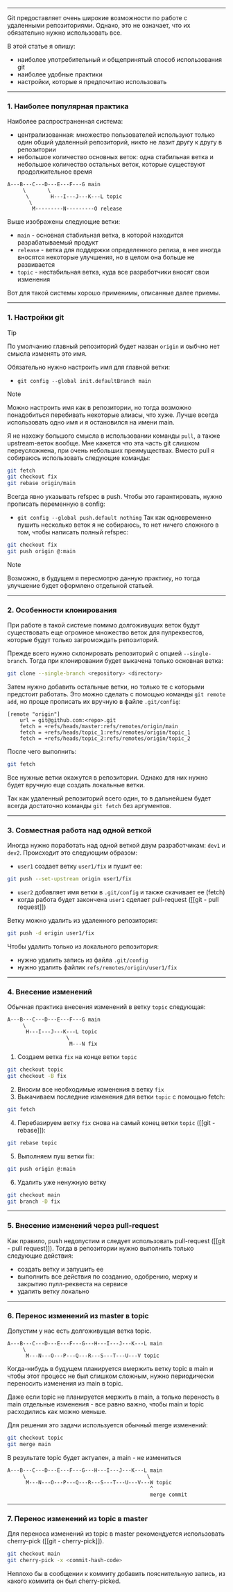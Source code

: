 ___
Git предоставляет очень широкие возможности по работе с удаленными репозиториями. Однако, это не означает, что их обязательно нужно использовать все.

В этой статье я опишу:
- наиболее употребительный и общепринятый способ использования git
- наиболее удобные практики
- настройки, которые я предпочитаю использовать
___
### 1. Наиболее популярная практика

Наиболее распространенная система:
- централизованная: множество пользователей используют только один общий удаленный репозиторий, никто не лазит другу к другу в репозитории
- небольшое количество основных веток: одна стабильная ветка и небольшое количество остальных веток, которые существуют продолжительное время
```
A---B---C---D---E---F---G main
	 \       \
	  \       H---I---J---K---L topic
	   \
		M---------N---------O release 
```
Выше изображены следующие ветки:
- `main` - основная стабильная ветка, в которой находится разрабатываемый продукт
- `release` - ветка для поддержки определенного релиза, в нее иногда вносятся некоторые улучшения, но в целом она больше не развивается
- `topic` - нестабильная ветка, куда все разработчики вносят свои изменения

Вот для такой системы хорошо применимы, описанные далее приемы.
___
### 1.  Настройки git

>[!tip]
>По умолчанию главный репозиторий будет назван `origin` и оыбчно нет смысла изменять это имя.

Обязательно нужно настроить имя для главной ветки:
- `git config --global init.defaultBranch main`

>[!note]
>Можно настроить имя как в репозитории, но тогда возможно понадобиться перебивать некоторые алиасы, что хуже. Лучше всегда использовать одно имя и я остановился на имени main.

Я не нахожу большого смысла в использовании команды `pull`, а также upstream-веток вообще. Мне кажется что эта часть git слишком переусложнена, при очень небольших преимуществах. Вместо pull я собираюсь использовать следующие команды:
```bash
git fetch
git checkout fix
git rebase origin/main
```
Всегда явно указывать refspec в push. Чтобы это гарантировать, нужно прописать переменную в config:
- `git config --global push.default nothing`
Так как одновременно пушить несколько веток я не собираюсь, то нет ничего сложного в том, чтобы написать полный refspec:
```bash
git checkout fix
git push origin @:main
```

>[!note]
>Возможно, в будущем я пересмотрю данную практику, но тогда улучшение будет оформлено отдельной статьей.

___
### 2.  Особенности клонирования

При работе в такой системе помимо долгоживущих веток будут существовать еще огромное множество веток для пулреквестов, которые будут только загромождать репозиторий.

Прежде всего нужно склонировать репозиторий с опцией `--single-branch`. Тогда при клонировании будет выкачена только основная ветка:
```bash
git clone --single-branch <repository> <directory>
```

Затем нужно добавить остальные ветки, но только те с которыми предстоит работать. Это можно сделать с помощью команды `git remote add`, но проще прописать их вручную в файле `.git/config`:
```
[remote "origin"]
	url = git@github.com:<repo>.git
	fetch = +refs/heads/master:refs/remotes/origin/main
	fetch = +refs/heads/topic_1:refs/remotes/origin/topic_1
	fetch = +refs/heads/topic_2:refs/remotes/origin/topic_2
```
После чего выполнить:
```bash
git fetch
```
Все нужные ветки окажутся в репозитории. Однако для них нужно будет вручную еще создать локальные ветки.

Так как удаленный репозиторий всего один, то в дальнейшем будет всегда достаточно команды `git fetch` без аргументов.
____
### 3. Совместная работа над одной веткой

Иногда нужно поработать над одной веткой двум разработчикам: `dev1` и `dev2`.
Происходит это следующим образом:
- `user1` создает ветку `user1/fix` и пушит ее:
```bash
git push --set-upstream origin user1/fix
```
- `user2` добавляет имя ветки в `.git/config` и также скачивает ее (fetch)
- когда работа будет закончена `user1` сделает pull-request ([[git - pull request]])

Ветку можно удалить из удаленного репозитория:
```bash
git push -d origin user1/fix
```
Чтобы удалить только из локального репозитория:
- нужно удалить запись из файла `.git/config`
- нужно удалить файлик `refs/remotes/origin/user1/fix`
___
### 4. Внесение изменений

Обычная практика внесения изменений в ветку `topic` следующая:
```
A---B---C---D---E---F---G main
     \
	  H---I---J---K---L topic
				   \
					M---N fix
```
1. Создаем ветка `fix` на конце ветки `topic`
```bash
git checkout topic
git checkout -B fix
```
2. Вносим все необходимые изменения в ветку `fix`
3. Выкачиваем последние изменения для ветки `topic` с помощью fetch:
```bash
git fetch
```
4. Перебазируем ветку `fix` снова на самый конец ветки `topic` ([[git - rebase]]):
```bash
git rebase topic
```
5. Выполняем пуш ветки fix:
```bash
git push origin @:main
``` 
6. Удалить уже ненужную ветку
```bash
git checkout main
git branch -D fix
``` 
___
### 5. Внесение изменений через pull-request

Как правило, push недопустим и следует использовать pull-request ([[git - pull request]]).
Тогда в репозитории нужно выполнить только следующие действия:
- создать ветку и запушить ее
- выполнить все действия по созданию, одобрению, мержу и закрытию пулл-реквеста на сервисе
- удалить ветку локально
___
### 6. Перенос изменений из master в topic

Допустим у нас есть долгоживущая ветка topic.
```
A---B---C---D---E---F---G---H---I---J---K---L main
	 \       
	  M---N---O---P---Q---R---S---T---U---V topic
```

Когда-нибудь в будущем планируется вмержить ветку topic в main и чтобы этот процесс не был слишком сложным, нужно периодически переносить изменения из main в topic.

Даже если topic не планируется мержить в main, а только переность в main отдельные изменения - все равно важно, чтобы main и topic расходились как можно меньше.

Для решения это задачи используется обычный merge изменений:
```bash
git checkout topic
git merge main
```
В результате topic будет актуален, а main - не измениться
```
A---B---C---D---E---F---G---H---I---J---K---L main
	 \                                       \
	  M---N---O---P---Q---R---S---T---U---V---W topic
											  ^
											  merge commit
```

___
### 7. Перенос изменений из topic в master

Для переноса изменений из topic в master рекомендуется использовать cherry-pick ([[git - cherry-pick]]).

```bash
git checkout main
git cherry-pick -x <commit-hash-code>
```
Неплохо бы в сообщении к коммиту добавить пояснительную запись, из какого коммита он был cherry-picked.
